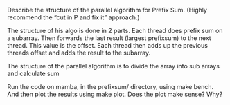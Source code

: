 Describe the structure of the parallel algorithm for Prefix Sum. (Highly recommend the “cut in P and fix it” approach.)

The structure of his algo is done in 2 parts. Each thread does prefix sum on a subarray. Then forwards the last result
(largest prefixsum) to the next thread. This value is the offset. Each thread then adds up the previous threads offset
and adds the result to the subarray.

The structure of the parallel algorithm is to divide the array into sub arrays and calculate sum

Run the code on mamba, in the prefixsum/ directory, using make bench. And then plot the
results using make plot. Does the plot make sense? Why?

